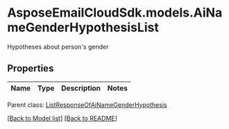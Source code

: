 # AsposeEmailCloudSdk.models.AiNameGenderHypothesisList

Hypotheses about person's gender             

## Properties
Name | Type | Description | Notes
------------ | ------------- | ------------- | -------------

Parent class: [ListResponseOfAiNameGenderHypothesis](ListResponseOfAiNameGenderHypothesis.md)



[[Back to Model list]](Models.md) [[Back to README]](README.md)

